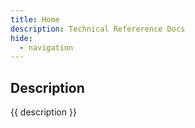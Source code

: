 ```yaml
---
title: Home
description: Technical Refererence Docs
hide:
  - navigation
---
```


## Description

{{ description }}

